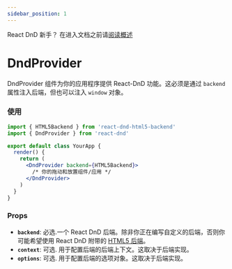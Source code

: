 ```yaml
---
sidebar_position: 1
---
```


React DnD 新手？  在进入文档之前请[阅读概述](../quick-start/overview)

# DndProvider

DndProvider 组件为你的应用程序提供 React-DnD 功能。这必须是通过 `backend` 属性注入后端，但也可以注入 `window` 对象。

### 使用

```jsx
import { HTML5Backend } from 'react-dnd-html5-backend'
import { DndProvider } from 'react-dnd'

export default class YourApp {
  render() {
    return (
      <DndProvider backend={HTML5Backend}>
        /* 你的拖动和放置组件/应用 */
      </DndProvider>
    )
  }
}
```

### Props

- **`backend`**: 必选.一个 React DnD 后端。除非你正在编写自定义的后端，否则你可能希望使用 React DnD 附带的 [HTML5 后端](../backends/HTML5.md)。
- **`context`**: 可选. 用于配置后端的后端上下文。这取决于后端实现。
- **`options`**: 可选. 用于配置后端的选项对象。这取决于后端实现。
